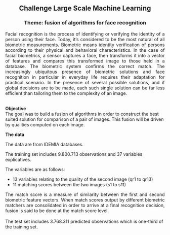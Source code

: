 <div align='center'><h2>Challenge Large Scale Machine Learning</h2></div>

<div align='center'><h3>Theme: fusion of algorithms for face recognition</div>

<div align='justify'>Facial recognition is the process of identifying or verifying the identity of a person using their face. Today, it’s considered to be the most natural of all biometric measurements. Biometric means identity verification of persons according to their physical and behavioral characteristics. In the case of facial biometrics, a sensor captures a face, then transforms it into a vector of features and compares this transformed image to those held in a database. The biometric system confirms the correct match.
The increasingly ubiquitous presence of biometric solutions and face recognition in particular in everyday life requires their adaptation for practical scenario. In the presence of several possible solutions, and if global decisions are to be made, each such single solution can be far less efficient than tailoring them to the complexity of an image.</div>
<br>
  
**Objective**
<br>
The goal was to build a fusion of algorithms in order to construct the best suited solution for comparison of a pair of images. This fusion will be driven by qualities computed on each image.

**The data**

The data are from IDEMIA databases. 

The training set includes 9.800.713 observations and 37 variables explicatives. 

The variables are as follows:

* 13 variables relating to the quality of the second image (qr1 to qr13)
* 11 matching scores between the two images (s1 to s11)

<div align='justify'>The match score is a measure of similarity between the first and second biometric feature vectors. When match scores output by different biometric matchers are consolidated in order to arrive at a final recognition decision, fusion is said to be done at the match score level.</div>
  
<br>
The test set includes 3.768.311 predicted observations which is one-third of the training set.

